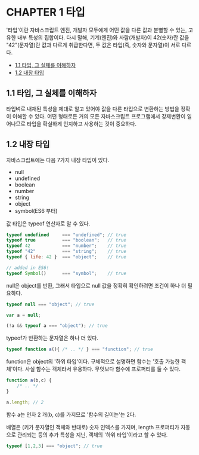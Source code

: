 # CHAPTER 1 타입

'타입'이란 자바스크립트 엔진, 개발자 모두에게 어떤 값을 다른 값과 분별할 수 있는, 고유한 내부 특성의 집합이다. 다시 말해, 기계(엔진)와 사람(개발자)이 42(숫자)란 값을 "42"(문자열)란 값과 다르게 취급한다면, 두 값은 타입(즉, 숫자와 문자열)이 서로 다르다.

* [1.1 타입, 그 실체를 이해하자](#1.1-타입,-그-실체를-이해하자)
* [1.2 내장 타입](#1.2-내장-타입)

## 1.1 타입, 그 실체를 이해하자

타입벼로 내재된 특성을 제대로 알고 있어야 값을 다른 타입으로 변환하는 방법을 정확이 이해할 수 있다. 어떤 형태로든 거의 모든 자바스크립트 프로그램에서 강제변환이 일어나므로 타입을 확실하게 인지하고 사용하는 것이 중요하다.

## 1.2 내장 타입

자바스크립트에는 다음 7가지 내장 타입이 있다.
* null
* undefined
* boolean
* number
* string
* object
* symbol(ES6 부터)

값 타입은 typeof 연산자로 알 수 있다.
```js
typeof undefined     === "undefined"; // true
typeof true          === "boolean";   // true
typeof 42            === "number";    // true
typeof "42"          === "string";    // true
typeof { life: 42 }  === "object";    // true

// added in ES6!
typeof Symbol()      === "symbol";    // true
```

null은 object를 반환, 그래서 타입으로 null 값을 정확히 확인하려면 조건이 하나 더 필요하다.
```js
typeof null === "object"; // true

var a = null;

(!a && typeof a === "object"); // true
```

typeof가 반환하는 문자열은 하나 더 있다.
```js
typeof function a(){ /* .. */ } === "function"; // true
```

function은 object의 '하위 타입'이다. 구체적으로 설명하면 함수는 '호출 가능한 객체'이다.
사실 함수는 객체라서 유용하다. 무엇보다 함수에 프로퍼티를 둘 수 있다.

```js
function a(b,c) {
	/* .. */
}

a.length; // 2
```
함수 a는 인자 2 개(b, c)를 가지므로 '함수의 길이는'는 2다.

배열은 (키가 문자열인 객체와 반대로) 숫자 인덱스를 가지며, length 프로퍼티가 자동으로 관리되는 등의 추가 특성을 지닌, 객체의 '하위 타입'이라고 할 수 있다.

```js
typeof [1,2,3] === "object"; // true
```
